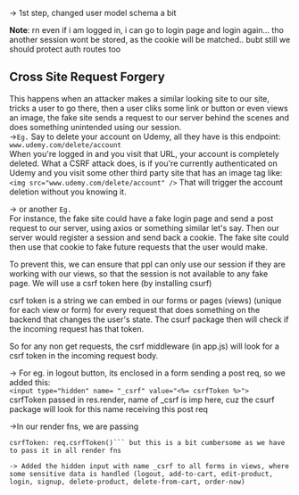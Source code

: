 -> 1st step, changed user model schema a bit

**Note**: rn even if i am logged in, i can go to login page and login again... tho another session wont be stored, as the cookie will be matched.. bubt still we should protect auth routes too

## Cross Site Request Forgery
This happens when an attacker makes a similar looking site to our site, tricks a user to go there, then a user cliks some link or button or even views an image, the fake site sends a request to our server behind the scenes and does something unintended using our session. <br>
->`Eg.` Say to delete your account on Udemy, all they have is this endpoint:
`www.udemy.com/delete/account` <br>
When you're logged in and you visit that URL, your account is completely deleted. What a CSRF attack does, is if you're currently authenticated on Udemy and you visit some other third party site that has an image tag like: <br>
`<img src="www.udemy.com/delete/account" />`
That will trigger the account deletion without you knowing it. <br>

-> or another `Eg.` <br>
For instance, the fake site could have a fake login page and send a post request to our server, using axios or something similar let's say. Then our server would register a session and send back a cookie. The fake site could then use that cookie to fake future requests that the user would make. <br>

To prevent this, we can ensure that ppl can only use our session if they are working with our views, so that the session is not available to any fake page. We will use a csrf token here (by installing csurf)<br>

csrf token is a string we can embed in our forms or pages (views) (unique for each view or form) for every request that does something on the backend that changes the user's state. The csurf package then will check if the incoming request has that token.

So for any non get requests, the csrf middleware (in app.js) will look for a csrf token in the incoming request body. 

-> For eg. in logout button, its enclosed in a form sending a post req, so we added this: <br>
```<input type="hidden" name= "_csrf" value="<%= csrfToken %>">``` <br>
csrfToken passed in res.render, name of _csrf is imp here, cuz the csurf package will look for this name receiving this post req

->In our render fns, we are passing 
```isAuthenticated: req.session.isLoggedIn,
csrfToken: req.csrfToken()``` but this is a bit cumbersome as we have to pass it in all render fns

-> Added the hidden input with name _csrf to all forms in views, where some sensitive data is handled (logout, add-to-cart, edit-product, login, signup, delete-product, delete-from-cart, order-now)